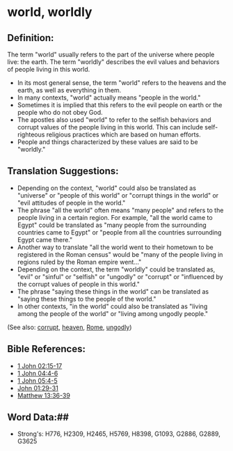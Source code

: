 # world, worldly #

## Definition: ##

The term "world" usually refers to the part of the universe where people live: the earth. The term "worldly" describes the evil values and behaviors of people living in this world.

* In its most general sense, the term "world" refers to the heavens and the earth, as well as everything in them.
* In many contexts, "world" actually means "people in the world."
* Sometimes it is implied that this refers to the evil people on earth or the people who do not obey God.
* The apostles also used "world" to refer to the selfish behaviors and corrupt values of the people living in this world. This can include self-righteous religious practices which are based on human efforts.
* People and things characterized by these values are said to be "worldly."

## Translation Suggestions: ##

* Depending on the context, "world" could also be translated as "universe" or "people of this world" or "corrupt things in the world" or "evil attitudes of people in the world."
* The phrase "all the world" often means "many people" and refers to the people living in a certain region. For example, "all the world came to Egypt" could be translated as "many people from the surrounding countries came to Egypt" or "people from all the countries surrounding Egypt came there."
* Another way to translate "all the world went to their hometown to be registered in the Roman census" would be "many of the people living in regions ruled by the Roman empire went..."
* Depending on the context, the term "worldly" could be translated as, "evil" or "sinful" or "selfish" or "ungodly" or "corrupt" or "influenced by the corrupt values of people in this world."
* The phrase "saying these things in the world" can be translated as "saying these things to the people of the world."
* In other contexts, "in the world" could also be translated as "living among the people of the world" or "living among ungodly people."

(See also: [corrupt](../kt/corrupt.md), [heaven](../kt/heaven.md), [Rome](../other/rome.md), [ungodly](../kt/ungodly.md))

## Bible References: ##

* [1 John 02:15-17](rc://en/tn/help/1jn/02/15)
* [1 John 04:4-6](rc://en/tn/help/1jn/04/04)
* [1 John 05:4-5](rc://en/tn/help/1jn/05/04)
* [John 01:29-31](rc://en/tn/help/jhn/01/29)
* [Matthew 13:36-39](rc://en/tn/help/mat/13/36)

## Word Data:##

* Strong's: H776, H2309, H2465, H5769, H8398, G1093, G2886, G2889, G3625

